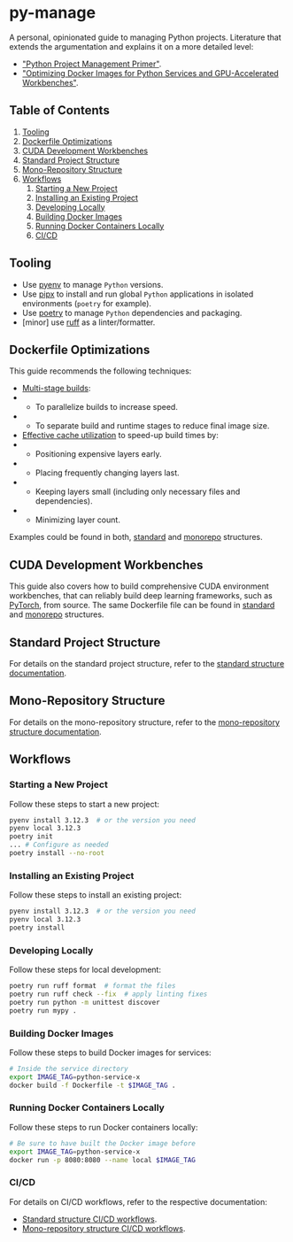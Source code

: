# py-manage

A personal, opinionated guide to managing Python projects. Literature that extends the argumentation and explains it on 
a more detailed level:
- ["Python Project Management Primer"](https://martynassubonis.substack.com/p/python-project-management-primer).
- ["Optimizing Docker Images for Python Services and GPU-Accelerated Workbenches"]().

## Table of Contents

1. [Tooling](#tooling)
2. [Dockerfile Optimizations](#dockerfile-optimizations)
3. [CUDA Development Workbenches](#cuda-development-workbenches)
4. [Standard Project Structure](#standard-project-structure)
5. [Mono-Repository Structure](#mono-repository-structure)
6. [Workflows](#workflows)
    1. [Starting a New Project](#starting-a-new-project)
    2. [Installing an Existing Project](#installing-an-existing-project)
    3. [Developing Locally](#developing-locally)
    4. [Building Docker Images](#building-docker-images)
    5. [Running Docker Containers Locally](#running-docker-containers-locally)
    6. [CI/CD](#cicd)

## Tooling

- Use [pyenv](https://github.com/pyenv/pyenv) to manage `Python` versions.
- Use [pipx](https://github.com/pypa/pipx) to install and run global `Python` applications in isolated
  environments (`poetry` for example).
- Use [poetry](https://github.com/python-poetry/poetry) to manage `Python` dependencies and packaging.
- [minor] use [ruff](https://github.com/astral-sh/ruff) as a linter/formatter.

## Dockerfile Optimizations

This guide recommends the following techniques:

- [Multi-stage builds](https://docs.docker.com/build/guide/multi-stage/):
-
    - To parallelize builds to increase speed.
-
    - To separate build and runtime stages to reduce final image size.
- [Effective cache utilization](https://docs.docker.com/build/cache/#optimizing-how-you-use-the-build-cache) to speed-up
  build times by:
-
    - Positioning expensive layers early.
-
    - Placing frequently changing layers last.
-
    - Keeping layers small (including only necessary files and dependencies).
-
    - Minimizing layer count.

Examples could be found in both, [standard](standard/Dockerfile) and [monorepo](monorepo/services/service_a/Dockerfile)
structures.

## CUDA Development Workbenches

This guide also covers how to build comprehensive CUDA environment workbenches, that can reliably build deep learning
frameworks, such as [PyTorch](https://github.com/pytorch/pytorch), from source. The same Dockerfile file can be found
in [standard](standard/workbench/Dockerfile) and [monorepo](monorepo/workbench/Dockerfile) structures.

## Standard Project Structure

For details on the standard project structure, refer to the [standard structure documentation](standard/README.md).

## Mono-Repository Structure

For details on the mono-repository structure, refer to
the [mono-repository structure documentation](monorepo/README.md).

## Workflows

### Starting a New Project

Follow these steps to start a new project:

```bash
pyenv install 3.12.3  # or the version you need
pyenv local 3.12.3
poetry init
... # Configure as needed
poetry install --no-root
```

### Installing an Existing Project

Follow these steps to install an existing project:

```bash
pyenv install 3.12.3  # or the version you need
pyenv local 3.12.3
poetry install
```

### Developing Locally

Follow these steps for local development:

```bash
poetry run ruff format  # format the files
poetry run ruff check --fix  # apply linting fixes 
poetry run python -m unittest discover
poetry run mypy .
```

### Building Docker Images

Follow these steps to build Docker images for services:

```bash
# Inside the service directory
export IMAGE_TAG=python-service-x
docker build -f Dockerfile -t $IMAGE_TAG .
```

### Running Docker Containers Locally

Follow these steps to run Docker containers locally:

```bash
# Be sure to have built the Docker image before
export IMAGE_TAG=python-service-x
docker run -p 8080:8080 --name local $IMAGE_TAG
```

### CI/CD

For details on CI/CD workflows, refer to the respective documentation:

- [Standard structure CI/CD workflows](standard/README.md#cicd-pipelines).
- [Mono-repository structure CI/CD workflows](monorepo/README.md#cicd-pipelines).
